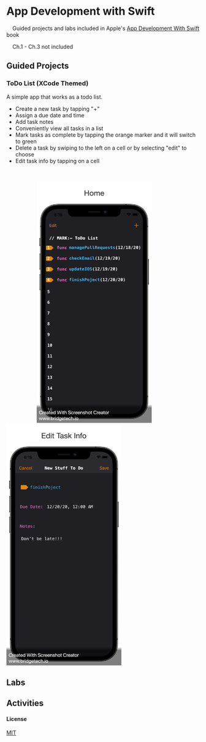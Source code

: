 # App Development with Swift

&nbsp; &nbsp; Guided projects and labs included in Apple's [App Development With Swift](https://books.apple.com/us/book/app-development-with-swift/id1219117996) book

&nbsp; &nbsp; Ch.1 - Ch.3 not included

## Guided Projects

### ToDo List (XCode Themed)

A simple app that works as a todo list. 

  - Create a new task by tapping "+" 
  - Assign a due date and time
  - Add task notes 
  - Conveniently view all tasks in a list 
  - Mark tasks as complete by tapping the orange marker and it will switch to green 
  - Delete a task by swiping to the left on a cell or by selecting "edit" to choose
  - Edit task info by tapping on a cell    

&nbsp; 

&nbsp; &nbsp; &nbsp; &nbsp; &nbsp; &nbsp; &nbsp; &nbsp; &nbsp; &nbsp; <img src="https://github.com/benreeps/App-Development-With-Swift/blob/master/Images/ToDoList-HomeScreen.png" width="300" height="630" /> &nbsp; &nbsp; &nbsp; &nbsp; &nbsp; &nbsp; &nbsp; &nbsp; &nbsp; &nbsp; <img src="https://github.com/benreeps/App-Development-With-Swift/blob/master/Images/ToDoList-EditScreen.png" width="300" height="630" />

## Labs



## Activities



#### License

[MIT](https://choosealicense.com/licenses/mit/)

